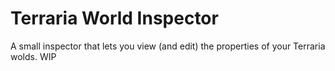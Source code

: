 Terraria World Inspector
========================

A small inspector that lets you view (and edit) the properties of your Terraria wolds. WIP
